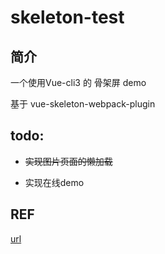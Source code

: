 # skeleton-test

## 简介

一个使用Vue-cli3 的 骨架屏 demo 

基于 vue-skeleton-webpack-plugin

## todo:

-  ~~实现图片页面的懒加载~~

- 实现在线demo

## REF

[url](https://www.jianshu.com/p/cb5717c5948f)
